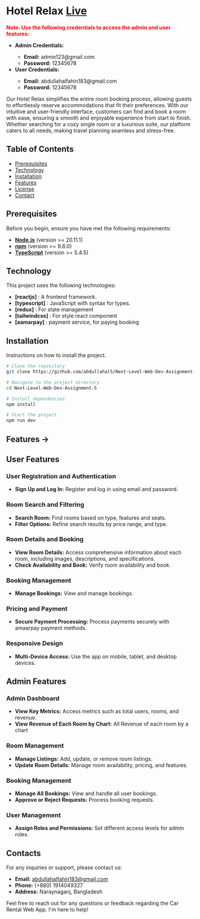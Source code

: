 # Hotel Relax [Live](https://next-level-web-dev-assignment-5.vercel.app)

<p style="color: red; font-weight: bold;">
    <strong>Note:</strong> Use the following credentials to access the admin and user features:
</p>
<ul>
    <li><strong>Admin Credentials:</strong></li>
    <ul>
        <li><strong>Email:</strong> admin123@gmail.com</li>
        <li><strong>Password:</strong> 12345678</li>
    </ul>
    <li><strong>User Credentials:</strong></li>
    <ul>
        <li><strong>Email:</strong> abdullahalfahin183@gmail.com</li>
        <li><strong>Password:</strong> 12345678</li>
    </ul>
</ul>

Our Hotel Relax simplifies the entire room booking process, allowing guests to effortlessly reserve accommodations that fit their preferences. With our intuitive and user-friendly interface, customers can find and book a room with ease, ensuring a smooth and enjoyable experience from start to finish. Whether searching for a cozy single room or a luxurious suite, our platform caters to all needs, making travel planning seamless and stress-free.


## Table of Contents

- [Prerequisites](#prerequisites)
- [Technology](#technology)
- [Installation](#installation)
- [Features](#features)
- [License](#license)
- [Contact](#contact)

## Prerequisites

Before you begin, ensure you have met the following requirements:

- **[Node.js](https://nodejs.org/)** (version >= 20.11.1)
- **[npm](https://www.npmjs.com/)** (version >= 9.8.0)
- **[TypeScript](https://www.typescriptlang.org/)** (version >= 5.4.5)

## Technology

This project uses the following technologies:

- **[reactjs]** : A frontend framework.
- **[typescript]** : JavaScript with syntax for types.
- **[redux]** : For state management
- **[tailwindcss]** : For style react component
- **[aamarpay]** : payment service, for paying booking

## Installation

Instructions on how to install the project.

```sh
# Clone the repository
git clone https://github.com/abdullahal5/Next-Level-Web-Dev-Assignment-5.git

# Navigate to the project directory
cd Next-Level-Web-Dev-Assignment-5

# Install dependencies
npm install

# Start the project
npm run dev
```

## Features →

## User Features

### User Registration and Authentication

- **Sign Up and Log In:** Register and log in using email and password.

### Room Search and Filtering

- **Search Room:** Find rooms based on type, features and seats.
- **Filter Options:** Refine search results by price range, and type.

### Room Details and Booking

- **View Room Details:** Access comprehensive information about each room, including images, descriptions, and specifications.
- **Check Availability and Book:** Verify room availability and book.

### Booking Management

- **Manage Bookings:** View and manage bookings.

### Pricing and Payment

- **Secure Payment Processing:** Process payments securely with amaarpay payment methods.

### Responsive Design

- **Multi-Device Access:** Use the app on mobile, tablet, and desktop devices.

## Admin Features

### Admin Dashboard

- **View Key Metrics:** Access metrics such as total users, rooms, and revenue.
- **View Revenue of Each Room by Chart:** All Revenue of each room by a chart

### Room Management

- **Manage Listings:** Add, update, or remove room listings.
- **Update Room Details:** Manage room availability, pricing, and features.

### Booking Management

- **Manage All Bookings:** View and handle all user bookings.
- **Approve or Reject Requests:** Process booking requests.

### User Management

- **Assign Roles and Permissions:** Set different access levels for admin roles.

## Contacts

For any inquiries or support, please contact us:

- **Email:** abdullahalfahin183@gmail.com
- **Phone:** (+880) 1914049327
- **Address:** Naraynaganj, Bangladesh

Feel free to reach out for any questions or feedback regarding the Car Rental Web App. I'm here to help!
